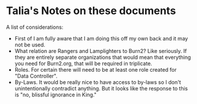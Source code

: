 # Talia's Notes on these documents

A list of considerations:

* First of I am fully aware that I am doing this off my own back and it may not be used. 
* What relation are Rangers and Lamplighters to Burn2? Like seriously. If they are entirely separate organizations that would mean that everything you need for Burn2.org, that will be required in triplicate.
* Roles. For certain there will need to be at least one role created for "Data Controller".
* By-Laws. It would be really nice to have access to by-laws so I don't unintentionally contradict anything.  But it looks like the response to this is "no, blissful ignorance in King."